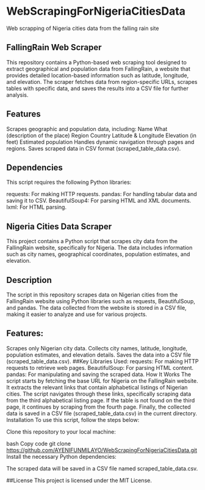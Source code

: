 # WebScrapingForNigeriaCitiesData
Web scrapping of Nigeria cities data from the falling rain site

## FallingRain Web Scraper
This repository contains a Python-based web scraping tool designed to extract geographical and population data from FallingRain, a website that provides detailed location-based information such as latitude, longitude, and elevation. The scraper fetches data from region-specific URLs, scrapes tables with specific data, and saves the results into a CSV file for further analysis.

## Features
Scrapes geographic and population data, including:
Name
What (description of the place)
Region
Country
Latitude & Longitude
Elevation (in feet)
Estimated population
Handles dynamic navigation through pages and regions.
Saves scraped data in CSV format (scraped_table_data.csv).
## Dependencies
This script requires the following Python libraries:

requests: For making HTTP requests.
pandas: For handling tabular data and saving it to CSV.
BeautifulSoup4: For parsing HTML and XML documents.
lxml: For HTML parsing.

## Nigeria Cities Data Scraper
This project contains a Python script that scrapes city data from the FallingRain website, specifically for Nigeria. The data includes information such as city names, geographical coordinates, population estimates, and elevation.

## Description
The script in this repository scrapes data on Nigerian cities from the FallingRain website using Python libraries such as requests, BeautifulSoup, and pandas. The data collected from the website is stored in a CSV file, making it easier to analyze and use for various projects.

## Features:
Scrapes only Nigerian city data.
Collects city names, latitude, longitude, population estimates, and elevation details.
Saves the data into a CSV file (scraped_table_data.csv).
##Key Libraries Used:
requests: For making HTTP requests to retrieve web pages.
BeautifulSoup: For parsing HTML content.
pandas: For manipulating and saving the scraped data.
How It Works
The script starts by fetching the base URL for Nigeria on the FallingRain website.
It extracts the relevant links that contain alphabetical listings of Nigerian cities.
The script navigates through these links, specifically scraping data from the third alphabetical listing page.
If the table is not found on the third page, it continues by scraping from the fourth page.
Finally, the collected data is saved in a CSV file (scraped_table_data.csv) in the current directory.
Installation
To use this script, follow the steps below:

Clone this repository to your local machine:

bash
Copy code
git clone https://github.com/AYENIFUNMILAYO/WebScrapingForNigeriaCitiesData.git
Install the necessary Python dependencies:

The scraped data will be saved in a CSV file named scraped_table_data.csv.

##License
This project is licensed under the MIT License.
